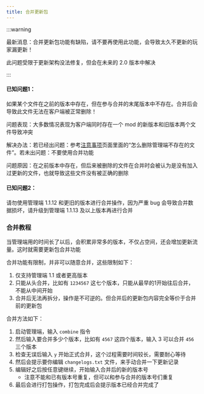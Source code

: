 ```yaml
---
title: 合并更新包
---
```

:::warning

最新消息：合并更新包功能有缺陷，请不要再使用此功能，会导致太久不更新的玩家漏更新！

此问题受限于更新架构没法修复，但会在未来的 2.0 版本中解决

:::

#### 已知问题1：

如果某个文件在之前的版本中存在，但在参与合并的末尾版本中不存在。合并后会导致此文件无法在客户端被正常删除！

问题表现：大多数情况表现为客户端同时存在一个 mod 的新版本和旧版本两个文件导致冲突

解决办法：若已经出问题：参考[注意事项](../guide/caution.md)页面里面的“怎么删除管理端不存在的文件”。若未出问题：不要使用合并功能

问题原因：在之前版本中存在，但后来被删除的文件在合并时会被认为是没有加入过更新的文件，也就导致这些文件没有被正确的删除

#### 已知问题2：

请勿使用管理端 1.1.12 和更旧的版本进行合并操作，因为严重 bug 会导致合并数据损坏，请升级到管理端 1.1.13 及以上版本再进行合并

### 合并教程

当管理端用的时间长了以后，会积累非常多的版本，不仅占空间，还会增加更新流量。这时就需要更新包合并功能

合并功能有限制，并非可以随意合并，这些限制如下：

1. 仅支持管理端 1.1 或者更高版本
2. 只能从头合并，比如有 `1234567` 这七个版本，只能从最早的1开始往后合并，不能从中间开始
3. 合并后无法再拆分，操作是不可逆的。但合并后的更新包内容完全等价于合并前的更新包

合并方法如下：

1. 启动管理端，输入 `combine` 指令
2. 然后输入要合并多少个版本，比如有 `4567` 这四个版本，输入 3 可以合并 `456` 三个版本
3. 检查无误后输入 `y` 开始正式合并，这个过程需要时间较长，需要耐心等待
4. 然后会提示要你编辑 `changelogs.txt` 文件，来手动合并一下更新记录
5. 编辑好之后按任意键继续，开始输入合并后的新的版本号
   + 注意不能和已有版本号重复，但可以和参与合并的版本号们重复
6. 最后会进行打包操作，打包完成后会提示版本已经合并完成了
